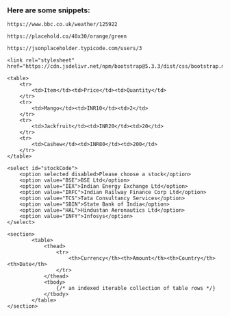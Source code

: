 ### Here are some snippets:

    https://www.bbc.co.uk/weather/125922

    https://placehold.co/40x30/orange/green

    https://jsonplaceholder.typicode.com/users/3

    <link rel="stylesheet" href="https://cdn.jsdelivr.net/npm/bootstrap@5.3.3/dist/css/bootstrap.min.css">

    <table>
        <tr>
            <td>Item</td><td>Price</td><td>Quantity</td>
        </tr>
        <tr>
            <td>Mango</td><td>INR10</td><td>2</td>
        </tr>
        <tr>
            <td>Jackfruit</td><td>INR20</td><td>20</td>
        </tr>
        <tr>
            <td>Cashew</td><td>INR80</td><td>200</td>
        </tr>
    </table>

    <select id="stockCode">
        <option selected disabled>Please choose a stock</option>
        <option value="BSE">BSE Ltd</option>
        <option value="IEX">Indian Energy Exchange Ltd</option>
        <option value="IRFC">Indian Railway Finance Corp Ltd</option>
        <option value="TCS">Tata Consultancy Services</option>
        <option value="SBIN">State Bank of India</option>
        <option value="HAL">Hindustan Aeronautics Ltd</option>
        <option value="INFY">Infosys</option>
    </select>

    <section>
            <table>
                <thead>
                    <tr>
                        <th>Currency</th><th>Amount</th><th>Country</th><th>Date</th>
                    </tr>
                </thead>
                <tbody>
                    {/* an indexed iterable collection of table rows */}
                </tbody>
            </table>
    </section>
